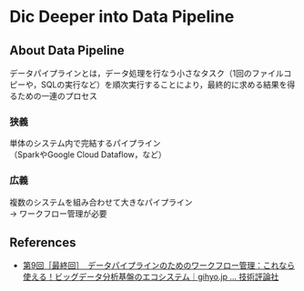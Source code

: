 # Dic Deeper into Data Pipeline

## About Data Pipeline

データパイプラインとは，データ処理を行なう小さなタスク（1回のファイルコピーや，SQLの実行など）を順次実行することにより，最終的に求める結果を得るための一連のプロセス

### 狭義

単体のシステム内で完結するパイプライン  
（SparkやGoogle Cloud Dataflow，など⁠）

### 広義

複数のシステムを組み合わせて大きなパイプライン  
→ ワークフロー管理が必要

## References

- [第9回［最終回］　データパイプラインのためのワークフロー管理：これなら使える！ビッグデータ分析基盤のエコシステム｜gihyo.jp … 技術評論社](https://gihyo.jp/dev/serial/01/bigdata-analysis/0009)
